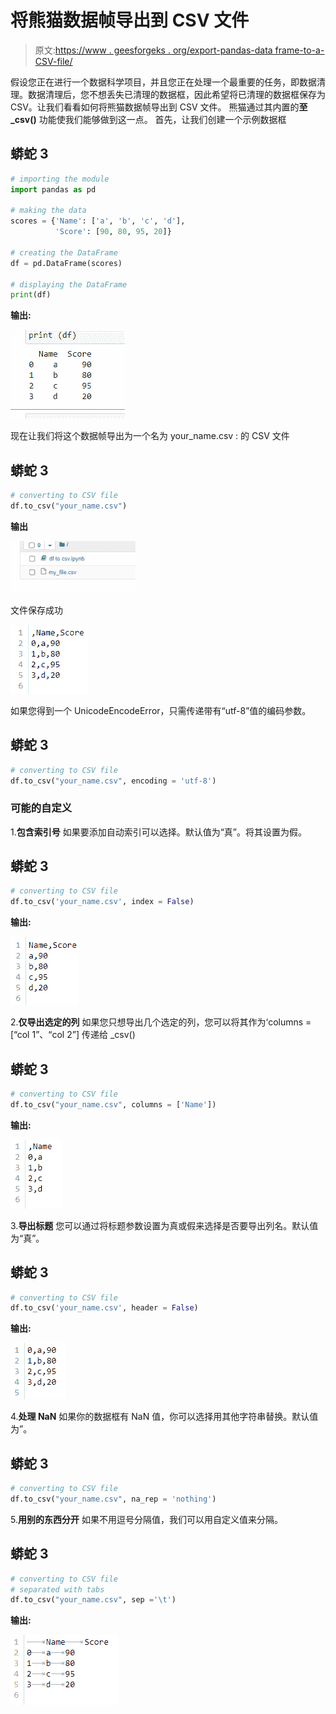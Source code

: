 # 将熊猫数据帧导出到 CSV 文件

> 原文:[https://www . geesforgeks . org/export-pandas-data frame-to-a-CSV-file/](https://www.geeksforgeeks.org/export-pandas-dataframe-to-a-csv-file/)

假设您正在进行一个数据科学项目，并且您正在处理一个最重要的任务，即数据清理。数据清理后，您不想丢失已清理的数据框，因此希望将已清理的数据框保存为 CSV。让我们看看如何将熊猫数据帧导出到 CSV 文件。
熊猫通过其内置的**至 _csv()** 功能使我们能够做到这一点。
首先，让我们创建一个示例数据框

## 蟒蛇 3

```py
# importing the module
import pandas as pd

# making the data
scores = {'Name': ['a', 'b', 'c', 'd'],
          'Score': [90, 80, 95, 20]}

# creating the DataFrame
df = pd.DataFrame(scores)

# displaying the DataFrame
print(df)
```

**输出:**

![](img/f1823f9b394ccabe9acbeb95dc443f89.png)

现在让我们将这个数据帧导出为一个名为 your_name.csv :
的 CSV 文件

## 蟒蛇 3

```py
# converting to CSV file
df.to_csv("your_name.csv")
```

**输出**

![](img/f90d10b1dd579c64f9deb5852191ec4f.png)

文件保存成功

![](img/f847d1a22e6f99cc2656a4e584b15a4d.png)

如果您得到一个 UnicodeEncodeError，只需传递带有“utf-8”值的编码参数。

## 蟒蛇 3

```py
# converting to CSV file
df.to_csv("your_name.csv", encoding = 'utf-8')
```

### 可能的自定义

1.**包含索引号**
如果要添加自动索引可以选择。默认值为“真”。将其设置为假。

## 蟒蛇 3

```py
# converting to CSV file
df.to_csv('your_name.csv', index = False)
```

**输出:**

![](img/e4096df2c31e1f2197727388c03f9118.png)

2.**仅导出选定的列**
如果您只想导出几个选定的列，您可以将其作为‘columns =[“col 1”、“col 2”]
传递给 _csv()

## 蟒蛇 3

```py
# converting to CSV file
df.to_csv("your_name.csv", columns = ['Name'])
```

**输出:**

![](img/a7ebb6494f370a0e95ecec2dd5503b80.png)

3.**导出标题**
您可以通过将标题参数设置为真或假来选择是否要导出列名。默认值为“真”。

## 蟒蛇 3

```py
# converting to CSV file
df.to_csv('your_name.csv', header = False) 
```

**输出:**

![](img/a7aa73cc0f07cff6e18d9c7b0a5e8970.png)

4.**处理 NaN**
如果你的数据框有 NaN 值，你可以选择用其他字符串替换。默认值为”。

## 蟒蛇 3

```py
# converting to CSV file
df.to_csv("your_name.csv", na_rep = 'nothing')
```

5.**用别的东西分开**
如果不用逗号分隔值，我们可以用自定义值来分隔。

## 蟒蛇 3

```py
# converting to CSV file
# separated with tabs
df.to_csv("your_name.csv", sep ='\t')
```

**输出:**

![](img/64a36f27a5a0e78bb25cf19eb6068584.png)